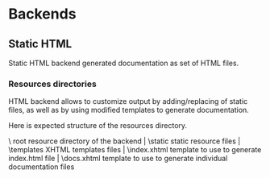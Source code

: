 # Backends

## Static HTML

Static HTML backend generated documentation as set of HTML files.

### Resources directories

HTML backend allows to customize output by adding/replacing of static files, as
well as by using modified templates to generate documentation.

Here is expected structure of the resources directory.

 \                  root resource directory of the backend
 | \static          static resource files
 | \templates       XHTML templates files
   | \index.xhtml   template to use to generate index.html file
   | \docs.xhtml    template to use to generate individual documentation files
